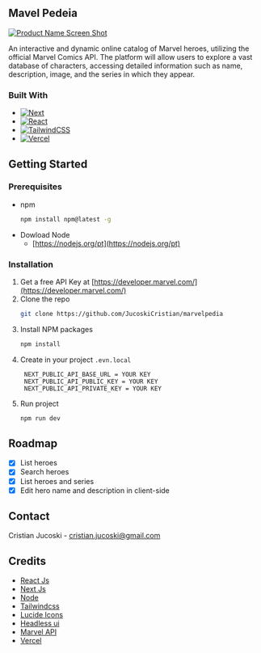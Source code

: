 <!-- ABOUT THE PROJECT -->
## Mavel Pedeia

[![Product Name Screen Shot][product-screenshot]](https://example.com)

An interactive and dynamic online catalog of Marvel heroes, utilizing the official Marvel Comics API. The platform will allow users to explore a vast database of characters, accessing detailed information such as name, description, image, and the series in which they appear.

### Built With

* [![Next][Next.js]][Next-url]
* [![React][React.js]][React-url]
* [![TailwindCSS][TailwindCSS]][Tailwind-url]
* [![Vercel][Vercel]][Vercel-url]


<!-- GETTING STARTED -->
## Getting Started

### Prerequisites
* npm
  ```sh
  npm install npm@latest -g
  ```
* Dowload Node 
  * [https://nodejs.org/pt](https://nodejs.org/pt)

### Installation

1. Get a free API Key at [https://developer.marvel.com/](https://developer.marvel.com/)
2. Clone the repo
   ```sh
   git clone https://github.com/JucoskiCristian/marvelpedia
   ```
3. Install NPM packages
   ```sh
   npm install
   ```
4. Create in your project `.evn.local`
   ```.env
    NEXT_PUBLIC_API_BASE_URL = YOUR KEY
    NEXT_PUBLIC_API_PUBLIC_KEY = YOUR KEY
    NEXT_PUBLIC_API_PRIVATE_KEY = YOUR KEY
   ```
5. Run project
   ```sh
   npm run dev
   ```

<!-- ROADMAP -->
## Roadmap

- [x] List heroes
- [x] Search heroes
- [x] List heroes and series
- [x] Edit hero name and description in client-side

<!-- CONTACT -->
## Contact

Cristian Jucoski - cristian.jucoski@gmail.com

<!-- ACKNOWLEDGMENTS -->
## Credits

* [React Js](https://react.dev/)
* [Next Js](https://nextjs.org/)
* [Node](nodejs.org/pt)
* [Tailwindcss](https://tailwindcss.com/)
* [Lucide Icons](https://lucide.dev/)
* [Headless ui](https://headlessui.com/)
* [Marvel API](https://developer.marvel.com/)
* [Vercel](https://vercel.com/)


<!-- MARKDOWN LINKS & IMAGES -->
<!-- https://www.markdownguide.org/basic-syntax/#reference-style-links -->
[product-screenshot]: https://github.com/user-attachments/assets/75e567ac-49b6-4b3a-9e3f-63a0cac6a8d6
[Next.js]: https://img.shields.io/badge/next.js-000000?style=for-the-badge&logo=nextdotjs&logoColor=white
[Next-url]: https://nextjs.org/
[React.js]: https://img.shields.io/badge/React-20232A?style=for-the-badge&logo=react&logoColor=61DAFB
[React-url]: https://reactjs.org/
[TailwindCSS]: https://img.shields.io/badge/Tailwind_CSS-grey?style=for-the-badge&logo=tailwind-css&logoColor=38B2AC
[Tailwind-url]: https://tailwindcss.com/
[Vercel]: https://img.shields.io/badge/Vercel-000000?style=for-the-badge&logo=vercel&logoColor=white
[Vercel-url]: https://vercel.com/
